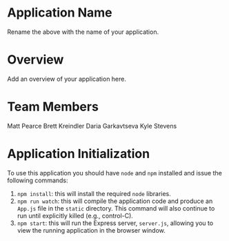 # Application Name

Rename the above with the name of your application.

# Overview

Add an overview of your application here.

# Team Members

Matt Pearce
Brett Kreindler
Daria Garkavtseva
Kyle Stevens

# Application Initialization

To use this application you should have `node` and `npm` installed and issue the following commands:

1. `npm install`: this will install the required `node` libraries.
2. `npm run watch`: this will compile the application code and produce an `App.js` file in the `static` directory. This command will also continue to run until explicitly killed (e.g., control-C).
3. `npm start`: this will run the Express server, `server.js`, allowing you to view the running application in the browser window.
